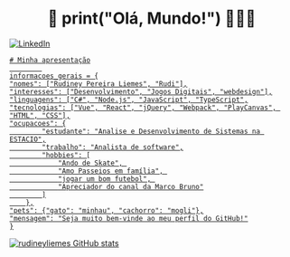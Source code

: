 
<h1 align="center">👋 print("Olá, Mundo!") 🚀👨‍💻 </h1> 
<a href="https://www.linkedin.com/in/rudiney-liemes-7547a2198/" target="_blank"><img src="https://img.shields.io/badge/LinkedIn-%230077B5.svg?&style=flat-square&logo=linkedin&logoColor=white" alt="LinkedIn">

``` python3 
# Minha apresentação
        
informacoes_gerais = {
"nomes": ["Rudiney Pereira Liemes", "Rudi"],
"interesses": ["Desenvolvimento", "Jogos Digitais", "webdesign"],
"linguagens": ["C#", "Node.js", "JavaScript", "TypeScript",
"tecnologias": ["Vue", "React", "jQuery", "Webpack", "PlayCanvas", "HTML", "CSS"],
"ocupacoes": {
        "estudante": "Analise e Desenvolvimento de Sistemas na ESTACIO",
        "trabalho": "Analista de software",
        "hobbies": [
            "Ando de Skate", 
            "Amo Passeios em família", 
            "jogar um bom futebol", 
            "Apreciador do canal da Marco Bruno"
        ]
    },
"pets": {"gato": "minhau", "cachorro": "mogli"},
"mensagem": "Seja muito bem-vinde ao meu perfil do GitHub!"
}
``` 

![rudineyliemes GitHub stats](https://github-readme-stats.vercel.app/api?username=rudineyliemes&show_icons=true&theme=dracula)
